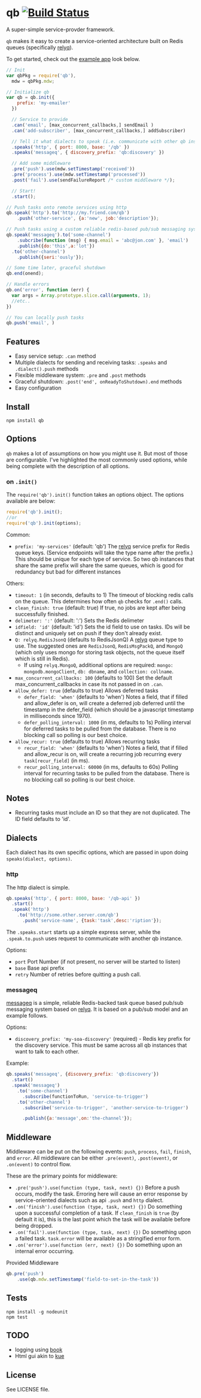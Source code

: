 # qb [![Build Status][1]][2]

A super-simple service-provder framework.

`qb` makes it easy to create a service-oriented architecture built on Redis queues (specifically [relyq](https://github.com/Rafflecopter/relyq)).

To get started, check out the [example app](https://github.com/Rafflecopter/node-qb/blob/master/example/app.js) look below.

```javascript
// Init
var qbPkg = require('qb'),
  mdw = qbPkg.mdw;

// Initialize qb
var qb = qb.init({
    prefix: 'my-emailer'
  })

  // Service to provide
  .can('email', [max_concurrent_callbacks,] sendEmail )
  .can('add-subscriber', [max_concurrent_callbacks,] addSubscriber)

  // Tell it what dialects to speak (i.e. communicate with other qb instances on)
  .speaks('http', { port: 8000, base: '/qb' })
  .speaks('messageq', { discovery_prefix: 'qb:discovery' })

  // Add some middleware
  .pre('push').use(mdw.setTimestamp('received'))
  .pre('process').use(mdw.setTimestamp('processed'))
  .post('fail').use(sendFailureReport /* custom middleware */);

  // Start!
  .start();

// Push tasks onto remote services using http
qb.speak('http').to('http://my.friend.com/qb')
    .push('other-service', {a:'new', job:'description'});

// Push tasks using a custom reliable redis-based pub/sub messaging system
qb.speak('messageq').to('some-channel')
    .subcribe(function (msg) { msg.email = 'abc@jon.com' }, 'email')
    .publish({do:'this',a:'lot'})
  .to('other-channel')
    .publish({seri:'ously'});

// Some time later, graceful shutdown
qb.end(onend);

// Handle errors
qb.on('error', function (err) {
  var args = Array.prototype.slice.call(arguments, 1);
  //etc..
})

// You can locally push tasks
qb.push('email', )
```

## Features

- Easy service setup: `.can` method
- Multiple dialects for sending and receiving tasks: `.speaks` and `.dialect().push` methods
- Flexible middleware system: `.pre` and `.post` methods
- Graceful shutdown: `.post('end', onReadyToShutdown).end` methods
- Easy configuration

## Install

```
npm install qb
```

## Options

`qb` makes a lot of assumptions on how you might use it. But most of those are configurable. I've highlighted the most commonly used options, while being complete with the description of all options.

### on `.init()`

The `require('qb').init()` function takes an options object. The options available are below:

```javascript
require('qb').init();
//or
require('qb').init(options);
```

Common:

- `prefix: 'my-services'` (default: 'qb') The [relyq](https://github.com/Rafflecopter/relyq) service prefix for Redis queue keys. (Service endpoints will take the type name after the prefix.) This should be unique for each type of service. So two qb instances that share the same prefix will share the same queues, which is good for redundancy but bad for different instances

Others:

- `timeout: 1` (in seconds, defaults to 1) The timeout of blocking redis calls on the queue. This determines how often `qb` checks for `.end()` calls.
- `clean_finish: true` (default: true) If true, no jobs are kept after being successfully finished.
- `delimeter: ':'` (default: ':') Sets the Redis delimeter
- `idfield: 'id'` (default: 'id') Sets the id field to use on tasks. IDs will be distinct and uniquely set on push if they don't already exist.
- `Q: relyq.RedisJsonQ` (defaults to RedisJsonQ) A [relyq](https://github.com/Rafflecopter/relyq) queue type to use. The suggested ones are `RedisJsonQ`, `RedisMsgPackQ`, and `MongoQ` (which only uses mongo for storing task objects, not the queue itself which is still in Redis).
  - If using `relyq.MongoQ`, additional options are required: `mongo: mongodb.mongoClient`, `db: dbname`, and `collection: collname`.
- `max_concurrent_callbacks: 100` (defaults to 100) Set the default max_concurrent_callbacks in case its not passed in on `.can`.
- `allow_defer: true` (defaults to true) Allows deferred tasks
  - `defer_field: 'when'` (defaults to 'when') Notes a field, that if filled and allow_defer is on, will create a deferred job deferred until the timestamp in the defer_field (which should be a javascript timestamp in milliseconds since 1970).
  - `defer_polling_interval: 1000` (in ms, defaults to 1s) Polling interval for deferred tasks to be pulled from the database. There is no blocking call so polling is our best choice.
- `allow_recur: true` (defaults to true) Allows recurring tasks
  - `recur_field: 'when'` (defaults to 'when') Notes a field, that if filled and allow_recur is on, will create a recurring job recurring every `task[recur_field]` (in ms).
  - `recur_polling_interval: 60000` (in ms, defaults to 60s) Polling interval for recurring tasks to be pulled from the database. There is no blocking call so polling is our best choice.

## Notes

- Recurring tasks must include an ID so that they are not duplicated. The ID field defaults to 'id'.

## Dialects

Each dialect has its own specific options, which are passed in upon doing `speaks(dialect, options)`.

### http

The http dialect is simple.

```javascript
qb.speaks('http', { port: 8000, base: '/qb-api' })
  .start()
  .speak('http')
    .to('http://some.other.server.com/qb')
      .push('service-name', {task:'task',desc:'ription'});
```

The `.speaks.start` starts up a simple express server, while the `.speak.to.push` uses request to communicate with another qb instance.

Options:

- `port` Port Number (if not present, no server will be started to listen)
- `base` Base api prefix
- `retry` Number of retries before quitting a push call.

### messageq

[messageq](https://github.com/Rafflecopter/node-messageq) is a simple, reliable Redis-backed task queue based pub/sub messaging system based on [relyq](https://github.com/Rafflecopter/relyq). It is based on a pub/sub model and an example follows.

Options:

- `discovery_prefix: 'my-soa-discovery'` (required) - Redis key prefix for the discovery service. This must be same across all qb instances that want to talk to each other.

Example:

```javascript
qb.speaks('messageq', {discovery_prefix: 'qb:discovery'})
  .start()
  .speak('messageq')
    .to('some-channel')
      .subscribe(functionToRun, 'service-to-trigger')
    .to('other-channel')
      .subscribe('service-to-trigger', 'another-service-to-trigger')

      .publish({a:'message',on:'the-channel'});
```

## Middleware

Middleware can be put on the following events: `push`, `process`, `fail`, `finish`, and `error`. All middleware can be either `.pre(event)`, `.post(event)`, or `.on(event)` to control flow.

These are the primary points for middleware:

- `.pre('push').use(function (type, task, next) {})` Before a push occurs, modify the task. Erroring here will cause an error response by service-oriented dialects such as api `.push` and `http` dialect.
- `.on('finish').use(function (type, task, next) {})` Do something upon a successful completion of a task. If `clean_finish` is `true` (by default it is), this is the last point which the task will be available before being dropped.
- `.on('fail').use(function (type, task, next) {})` Do something upon a failed task. `task.error` will be available as a stringified error form.
- `.on('error').use(function (err, next) {})` Do something upon an internal error occurring.

Provided Middleware

```javascript
qb.pre('push')
    .use(qb.mdw.setTimestamp('field-to-set-in-the-task'))
```

## Tests

```
npm install -g nodeunit
npm test
```

## TODO

- logging using [book](http://npmjs.org/book)
- Html gui akin to [kue](http://npmjs.org/kue)

## License

See LICENSE file.

[1]: https://travis-ci.org/Rafflecopter/node-qb.png?branch=master
[2]: http://travis-ci.org/Rafflecopter/node-qb